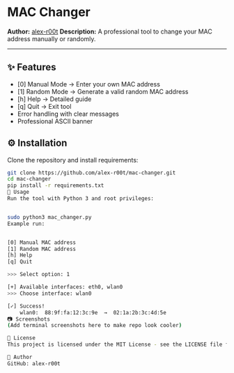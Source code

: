 # MAC Changer

**Author:** [alex-r00t](https://github.com/alex-r00t)
**Description:** A professional tool to change your MAC address manually or randomly.

---

## ✨ Features
- [0] Manual Mode → Enter your own MAC address
- [1] Random Mode → Generate a valid random MAC address
- [h] Help → Detailed guide
- [q] Quit → Exit tool
- Error handling with clear messages
- Professional ASCII banner

## ⚙️ Installation
Clone the repository and install requirements:

```bash
git clone https://github.com/alex-r00t/mac-changer.git
cd mac-changer
pip install -r requirements.txt
🚀 Usage
Run the tool with Python 3 and root privileges:


sudo python3 mac_changer.py
Example run:


[0] Manual MAC address
[1] Random MAC address
[h] Help
[q] Quit

>>> Select option: 1

[+] Available interfaces: eth0, wlan0
>>> Choose interface: wlan0

[✓] Success!
    wlan0:  88:9f:fa:12:3c:9e  →  02:1a:2b:3c:4d:5e
📷 Screenshots
(Add terminal screenshots here to make repo look cooler)

📜 License
This project is licensed under the MIT License - see the LICENSE file for details.

👤 Author
GitHub: alex-r00t
